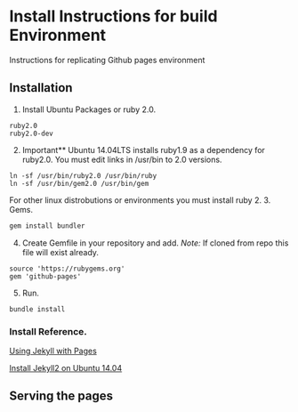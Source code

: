 # Install Instructions for build Environment

Instructions for replicating Github pages environment

## Installation
1. Install Ubuntu Packages or ruby 2.0.
```
ruby2.0
ruby2.0-dev
```
2. Important** Ubuntu 14.04LTS installs ruby1.9 as a dependency for 
ruby2.0. You must edit links in /usr/bin to 2.0 versions.
```
ln -sf /usr/bin/ruby2.0 /usr/bin/ruby
ln -sf /usr/bin/gem2.0 /usr/bin/gem
```
For other linux distrobutions or environments you must install ruby 2.
3. Gems.
```ruby
gem install bundler
```
4. Create Gemfile in your repository and add. *Note:* If cloned from 
repo this file will exist already.
```
source 'https://rubygems.org'
gem 'github-pages'
```

5. Run.
```
bundle install
```

### Install Reference.
[Using Jekyll with Pages](https://help.github.com/articles/using-jekyll-with-pages/)

[Install Jekyll2 on Ubuntu 14.04](http://michaelchelen.net/81fa/install-jekyll-2-ubuntu-14-04/)

## Serving the pages
